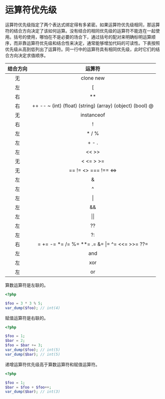 # 运算符优先级

运算符优先级指定了两个表达式绑定得有多紧密。如果运算符优先级相同，那运算符的结合方向决定了该如何运算。没有结合的相同优先级的运算符不能连在一起使用。括号的使用，哪怕在不是必要的场合下，通过括号的配对来明确标明运算顺序，而非靠运算符优先级和结合性来决定，通常能够增加代码的可读性。下表按照优先级从高到低列出了运算符。同一行中的运算符具有相同优先级，此时它们的结合方向决定求值顺序。

| 结合方向 |                          运算符                          |
| :------: | :------------------------------------------------------: |
|    无    |                        clone new                         |
|    左    |                            [                             |
|    右    |                            **                            |
|    右    | ++ -- ~ (int) (float) (string) (array) (object) (bool) @ |
|    无    |                        instanceof                        |
|    右    |                            !                             |
|    左    |                          * / %                           |
|    左    |                          + - .                           |
|    左    |                          << >>                           |
|    无    |                        < <= > >=                         |
|    无    |                   == != <> === !== <=>                   |
|    左    |                            &                             |
|    左    |                            ^                             |
|    左    |                          &#124;                          |
|    左    |                            &&                            |
|    左    |                       &#124;&#124;                       |
|    左    |                            ??                            |
|    左    |                            ?:                            |
|    右    |   = += -= \*= /= %= \*\*= .= &= &#124;= ^= <<= >>= ??=   |
|    左    |                           and                            |
|    左    |                           xor                            |
|    左    |                            or                            |

算数运算符是左联的。

```php
<?php

$foo = 3 * 3 % 5;
var_dump($foo); // int(4)

```

赋值运算符是右联的。

```php
<?php

$foo = 1;
$bar = 2;
$foo = $bar += 3;
var_dump($foo); // int(5)
var_dump($bar); // int(5)

```

递增运算符优先级高于算数运算符和赋值运算符。

```php
<?php

$foo = 1;
$bar = $foo + $foo++;
var_dump($bar); // int(3)

```

